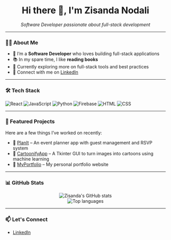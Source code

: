 <h1 align="center">Hi there 👋, I'm Zisanda Nodali</h1>

<p align="center">
  <em>Software Developer passionate about full-stack development</em>
</p>

---

### 👩‍💻 About Me
- 🔭 I’m a **Software Developer** who loves building full-stack applications
- 📚 In my spare time, I like **reading books**
- 🌱 Currently exploring more on full-stack tools and best practices
- 💼 Connect with me on [LinkedIn](https://www.linkedin.com/in/zisanda-nodali)

---

### 🛠️ Tech Stack
![React](https://img.shields.io/badge/-React-61DAFB?style=flat&logo=react&logoColor=white)
![JavaScript](https://img.shields.io/badge/-JavaScript-F7DF1E?style=flat&logo=javascript&logoColor=black)
![Python](https://img.shields.io/badge/-Python-3776AB?style=flat&logo=python&logoColor=white)
![Firebase](https://img.shields.io/badge/-Firebase-FFCA28?style=flat&logo=firebase&logoColor=black)
![HTML](https://img.shields.io/badge/-HTML5-E34F26?style=flat&logo=html5&logoColor=white)
![CSS](https://img.shields.io/badge/-CSS3-1572B6?style=flat&logo=css3&logoColor=white)

---

### 📌 Featured Projects
Here are a few things I’ve worked on recently:

- 🔗 [PlanIt](https://github.com/ZisandaNodali/PlanIt) – An event planner app with guest management and RSVP system  
- 🔗 [CartoonifyApp](https://github.com/ZisandaNodali/CartoonifyApp) – A Tkinter GUI to turn images into cartoons using machine learning  
- 🔗 [MyPortfolio](https://github.com/ZisandaNodali/MyPortfolio) – My personal portfolio website

---

### 📊 GitHub Stats
<p align="center">
  <img src="https://github-readme-stats.vercel.app/api?username=ZisandaNodali&show_icons=true&theme=react" alt="Zisanda's GitHub stats" />
  <br>
  <img src="https://github-readme-stats.vercel.app/api/top-langs/?username=ZisandaNodali&layout=compact&theme=react" alt="Top languages" />
</p>

---

### 📫 Let's Connect
- [LinkedIn](https://www.linkedin.com/in/zisanda-nodali)

